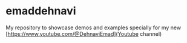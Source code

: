 # emaddehnavi
My repository to showcase demos and examples specially for my new [https://www.youtube.com/@DehnaviEmad](Youtube channel)
